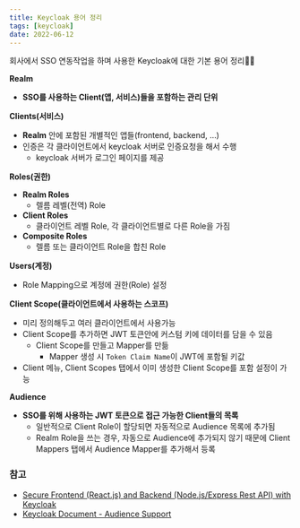 ```yaml
---
title: Keycloak 용어 정리
tags: [keycloak]
date: 2022-06-12
---
```



회사에서 SSO 연동작업을 하며 사용한 Keycloak에 대한 기본 용어 정리👨‍💻

**Realm**

-   **SSO를 사용하는 Client(앱, 서비스)들을 포함하는 관리 단위**

**Clients(서비스)**

-   **Realm** 안에 포함된 개별적인 앱들(frontend, backend, …)
-   인증은 각 클라이언트에서 keycloak 서버로 인증요청을 해서 수행
    -   keycloak 서버가 로그인 페이지를 제공

**Roles(권한)**

-   **Realm Roles**
    -   렐름 레벨(전역) Role
-   **Client Roles**
    -   클라이언트 레벨 Role, 각 클라이언트별로 다른 Role을 가짐
-   **Composite Roles**
    -   렐름 또는 클라이언트 Role을 합친 Role

**Users(계정)**

-   Role Mapping으로 계정에 권한(Role) 설정

**Client Scope(클라이언트에서 사용하는 스코프)**

-   미리 정의해두고 여러 클라이언트에서 사용가능
-   Client Scope를 추가하면 JWT 토큰안에 커스텀 키에 데이터를 담을 수 있음
    -   Client Scope를 만들고 Mapper를 만듦
        -   Mapper 생성 시 `Token Claim Name`이 JWT에 포함될 키값
-   Client 메뉴, Client Scopes 탭에서 이미 생성한 Client Scope를 포함 설정이 가능

**Audience**

-   **SSO를 위해 사용하는 JWT 토큰으로 접근 가능한 Client들의 목록**
    -   일반적으로 Client Role이 할당되면 자동적으로 Audience 목록에 추가됨
    -   Realm Role을 쓰는 경우, 자동으로 Audience에 추가되지 않기 때문에 Client Mappers 탭에서 Audience Mapper를 추가해서 등록

### 참고

-   [Secure Frontend (React.js) and Backend (Node.js/Express Rest API) with Keycloak](https://medium.com/devops-dudes/secure-front-end-react-js-and-back-end-node-js-express-rest-api-with-keycloak-daf159f0a94e)
-   [Keycloak Document - Audience Support](https://github.com/keycloak/keycloak-documentation/blob/main/server_admin/topics/clients/oidc/con-audience.adoc)

